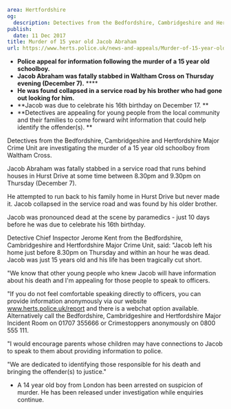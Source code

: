 ```yaml
area: Hertfordshire
og:
  description: Detectives from the Bedfordshire, Cambridgeshire and Hertfordshire Major Crime Unit are investigating the murder of a 15 year old schoolboy from Waltham Cross.
publish:
  date: 11 Dec 2017
title: Murder of 15 year old Jacob Abraham
url: https://www.herts.police.uk/news-and-appeals/Murder-of-15-year-old-Jacob-Abraham
```

* **Police appeal for information following the murder of a 15 year old schoolboy.**
 * **Jacob Abraham was fatally stabbed in Waltham Cross on Thursday evening (December 7).** ****
 * **He was found collapsed in a service road by his brother who had gone out looking for him.**
 * **Jacob was due to celebrate his 16th birthday on December 17. **
 * **Detectives are appealing for young people from the local community and their families to come forward wiht information that could help identify the offender(s). **

Detectives from the Bedfordshire, Cambridgeshire and Hertfordshire Major Crime Unit are investigating the murder of a 15 year old schoolboy from Waltham Cross.

Jacob Abraham was fatally stabbed in a service road that runs behind houses in Hurst Drive at some time between 8.30pm and 9.30pm on Thursday (December 7).

He attempted to run back to his family home in Hurst Drive but never made it. Jacob collapsed in the service road and was found by his older brother.

Jacob was pronounced dead at the scene by paramedics - just 10 days before he was due to celebrate his 16th birthday.

Detective Chief Inspector Jerome Kent from the Bedfordshire, Cambridgeshire and Hertfordshire Major Crime Unit, said: "Jacob left his home just before 8.30pm on Thursday and within an hour he was dead. Jacob was just 15 years old and his life has been tragically cut short.

"We know that other young people who knew Jacob will have information about his death and I'm appealing for those people to speak to officers.

"If you do not feel comfortable speaking directly to officers, you can provide information anonymously via our website www.herts.police.uk/report and there is a webchat option available. Alternatively call the Bedfordshire, Cambridgeshire and Hertfordshire Major Incident Room on 01707 355666 or Crimestoppers anonymously on 0800 555 111.

 "I would encourage parents whose children may have connections to Jacob to speak to them about providing information to police.

"We are dedicated to identifying those responsible for his death and bringing the offender(s) to justice."

 * A 14 year old boy from London has been arrested on suspicion of murder. He has been released under investigation while enquiries continue.
